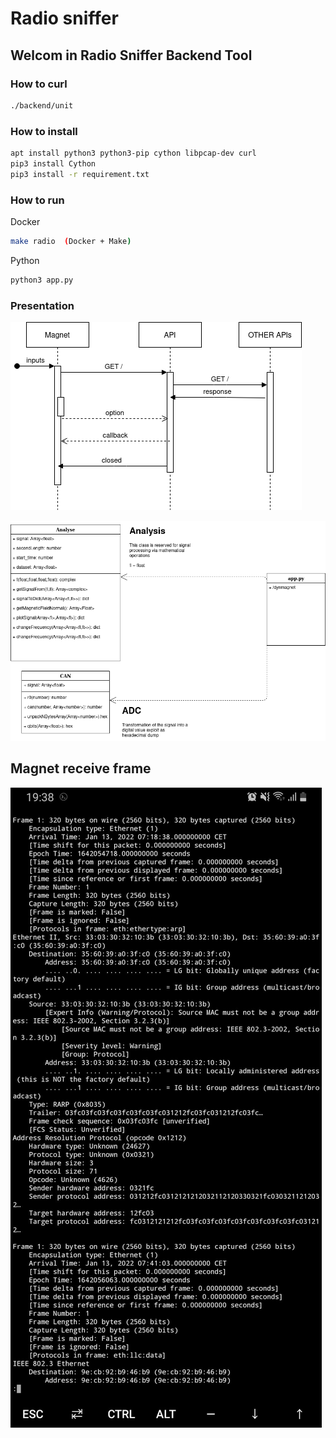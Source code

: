 # Radio sniffer

## Welcom in Radio Sniffer Backend Tool

### How to curl

```bash
./backend/unit
```


### How to install

```bash
apt install python3 python3-pip cython libpcap-dev curl
pip3 install Cython
pip3 install -r requirement.txt
```

### How to run

Docker
```bash
make radio  (Docker + Make)
```

Python
```bash
python3 app.py
```

### Presentation


![My animated logo](./asset/architect.drawio.png)


![My animated logo](./asset/Diagramme.drawio.png)

## Magnet receive frame

![My animated logo](./asset/index.jpeg)